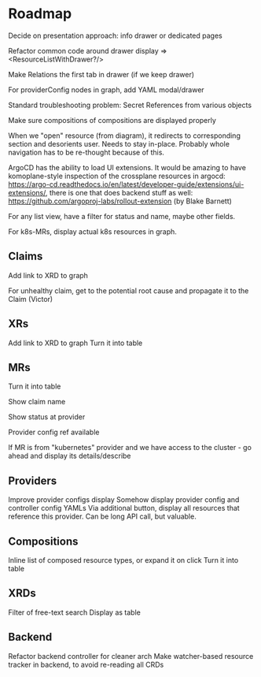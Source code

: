 # Roadmap

Decide on presentation approach: info drawer or dedicated pages

Refactor common code around drawer display => <ResourceListWithDrawer?/>

Make Relations the first tab in drawer (if we keep drawer)

For providerConfig nodes in graph, add YAML modal/drawer

Standard troubleshooting problem: Secret References from various objects

Make sure compositions of compositions are displayed properly

When we "open" resource (from diagram), it redirects to corresponding section and desorients user. Needs to stay
in-place. Probably whole navigation has to be re-thought because of this.

ArgoCD has the ability to load UI extensions. It would be amazing to have komoplane-style inspection of the crossplane
resources in argocd: https://argo-cd.readthedocs.io/en/latest/developer-guide/extensions/ui-extensions/, there is one
that does backend stuff as well: https://github.com/argoproj-labs/rollout-extension (by Blake Barnett)

For any list view, have a filter for status and name, maybe other fields.

For k8s-MRs, display actual k8s resources in graph.

## Claims

Add link to XRD to graph

For unhealthy claim, get to the potential root cause and propagate it to the Claim (Victor)

## XRs

Add link to XRD to graph
Turn it into table

## MRs

Turn it into table

Show claim name

Show status at provider

Provider config ref available

If MR is from "kubernetes" provider and we have access to the cluster - go ahead and display its details/describe

## Providers

Improve provider configs display
Somehow display provider config and controller config YAMLs
Via additional button, display all resources that reference this provider. Can be long API call, but valuable.

## Compositions

Inline list of composed resource types, or expand it on click
Turn it into table

## XRDs

Filter of free-text search
Display as table

## Backend

Refactor backend controller for cleaner arch
Make watcher-based resource tracker in backend, to avoid re-reading all CRDs
